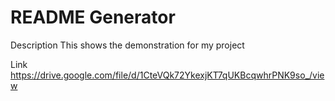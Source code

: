 # README Generator

Description
This shows the demonstration for my project

Link
https://drive.google.com/file/d/1CteVQk72YkexjKT7qUKBcqwhrPNK9so_/view

